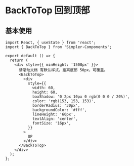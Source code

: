 <!--
 * @Author: 邱彦兮
 * @Date: 2022-01-19 21:24:20
 * @LastEditors: 邱彦兮
 * @LastEditTime: 2022-01-19 22:26:09
 * @FilePath: /Simpler-Components/docs/BackToTop.md
-->

# BackToTop 回到顶部

## 基本使用

```tsx
import React, { useState } from 'react';
import { BackToTop } from 'Simpler-Components';

export default () => {
  return (
    <div style={{ minHeight: '1500px' }}>
      请滚动文档 有默认样式，距离底部 50px，可覆盖。
      <BackToTop>
        <div
          style={{
            width: 60,
            height: 60,
            boxShadow: '0 2px 10px 0 rgb(0 0 0 / 20%)',
            color: 'rgb(153, 153, 153)',
            borderRadius: '30px',
            backgroundColor: '#fff',
            lineHeight: '60px',
            textAlign: 'center',
            fontSize: '16px',
          }}
        >
          UP
        </div>
      </BackToTop>
    </div>
  );
};
```

<API src='src/BackToTop'></API>
